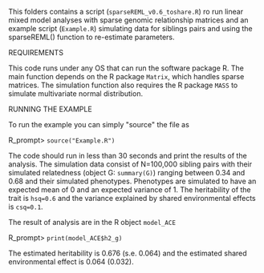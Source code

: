This folders contains a script (`sparseREML_v0.6_toshare.R`) ro run linear mixed model analyses with sparse genomic relationship matrices and an example script (`Example.R`) simulating data for siblings pairs and using the sparseREML() function to re-estimate parameters.

REQUIREMENTS

This code runs under any OS that can run the software package R.
The main function depends on the R package `Matrix`, which handles sparse matrices.
The simulation function also requires the R package `MASS` to simulate multivariate normal distribution. 

RUNNING THE EXAMPLE

To run the example you can simply "source" the file as

R_prompt> `source("Example.R")`

The code should run in less than 30 seconds and print the results of the analysis.
The simulation data consist of N=100,000 sibling pairs with their simulated relatedness (object G: `summary(G)`) ranging between 0.34 and 0.68 and their simulated phenotypes.
Phenotypes are simulated to have an expected mean of 0 and an expected variance of 1. The heritability of the trait is `hsq=0.6` and the variance explained by shared environmental effects is `csq=0.1`.

The result of analysis are in the R object `model_ACE`

R_prompt> `print(model_ACE$h2_g)`

The estimated heritability is 0.676 (s.e. 0.064) and the estimated shared environmental effect is 0.064 (0.032).
